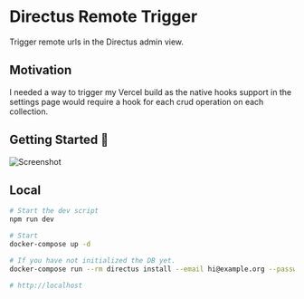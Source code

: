 # Directus Remote Trigger

Trigger remote urls in the Directus admin view.

## Motivation

I needed a way to trigger my Vercel build as the native hooks support in the settings page would require a hook for each crud operation on each collection.

## Getting Started 🚀

![Screenshot](https://i.imgur.com/Cnl3PBn.png)

## Local

```bash
# Start the dev script
npm run dev

# Start
docker-compose up -d

# If you have not initialized the DB yet.
docker-compose run --rm directus install --email hi@example.org --password h4x0r

# http://localhost
```
